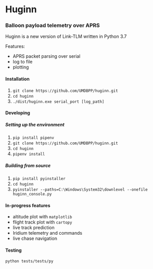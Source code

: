 # Huginn
### Balloon payload telemetry over APRS

Huginn is a new version of Link-TLM written in Python 3.7

Features:
- APRS packet parsing over serial
- log to file
- plotting

#### Installation

1. `git clone https://github.com/UMDBPP/huginn.git`
2. `cd huginn`
3. `./dist/huginn.exe serial_port [log_path]`
 
#### Developing

##### Setting up the environment

1. `pip install pipenv`
2. `git clone https://github.com/UMDBPP/huginn.git` 
3. `cd huginn`
4. `pipenv install`

##### Building from source

1. `pip install pyinstaller`
2. `cd huginn`
3. `pyinstaller --paths=C:\Windows\System32\downlevel --onefile huginn_console.py`

#### In-progress features

- altitude plot with `matplotlib`
- flight track plot with `cartopy`
- live track prediction
- Iridium telemetry and commands
- live chase navigation

#### Testing

`python tests/tests/py`
